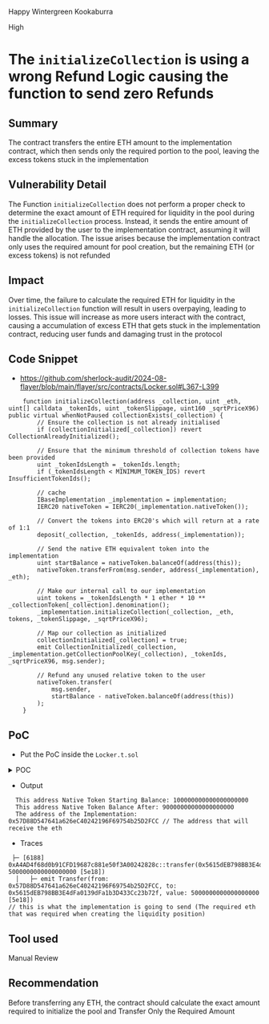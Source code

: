 Happy Wintergreen Kookaburra

High

# The `initializeCollection` is using a wrong Refund Logic causing the function to send zero Refunds

## Summary
The contract transfers the entire ETH amount to the implementation contract, which then sends only the required portion to the pool, leaving the excess tokens stuck in the implementation

## Vulnerability Detail
The Function `initializeCollection` does not perform a proper check to determine the exact amount of ETH required for liquidity in the pool during the `initializeCollection` process. Instead, it sends the entire amount of ETH provided by the user to the implementation contract, assuming it will handle the allocation. The issue arises because the implementation contract only uses the required amount for pool creation, but the remaining ETH (or excess tokens) is not refunded

## Impact
Over time, the failure to calculate the required ETH for liquidity in the `initializeCollection` function will result in users overpaying, leading to losses. This issue will increase as more users interact with the contract, causing a accumulation of excess ETH that gets stuck in the implementation contract, reducing user funds and damaging trust in the protocol

## Code Snippet
- https://github.com/sherlock-audit/2024-08-flayer/blob/main/flayer/src/contracts/Locker.sol#L367-L399
```solidity
    function initializeCollection(address _collection, uint _eth, uint[] calldata _tokenIds, uint _tokenSlippage, uint160 _sqrtPriceX96) public virtual whenNotPaused collectionExists(_collection) {
        // Ensure the collection is not already initialised
        if (collectionInitialized[_collection]) revert CollectionAlreadyInitialized();

        // Ensure that the minimum threshold of collection tokens have been provided
        uint _tokenIdsLength = _tokenIds.length;
        if (_tokenIdsLength < MINIMUM_TOKEN_IDS) revert InsufficientTokenIds();

        // cache
        IBaseImplementation _implementation = implementation;
        IERC20 nativeToken = IERC20(_implementation.nativeToken());

        // Convert the tokens into ERC20's which will return at a rate of 1:1
        deposit(_collection, _tokenIds, address(_implementation));

        // Send the native ETH equivalent token into the implementation
        uint startBalance = nativeToken.balanceOf(address(this));
        nativeToken.transferFrom(msg.sender, address(_implementation), _eth);

        // Make our internal call to our implementation
        uint tokens = _tokenIdsLength * 1 ether * 10 ** _collectionToken[_collection].denomination();
        _implementation.initializeCollection(_collection, _eth, tokens, _tokenSlippage, _sqrtPriceX96);

        // Map our collection as initialized
        collectionInitialized[_collection] = true;
        emit CollectionInitialized(_collection, _implementation.getCollectionPoolKey(_collection), _tokenIds, _sqrtPriceX96, msg.sender);

        // Refund any unused relative token to the user
        nativeToken.transfer(
            msg.sender,
            startBalance - nativeToken.balanceOf(address(this))
        );
    }
```

## PoC
- Put the PoC inside the `Locker.t.sol`

<details>

<summary>POC</summary>

```solidity
    function test_PoC2() public {
        // the collection we will be interacting with
        address _collection = address(erc721a);

        // Create the Collection and Collection Token
        locker.createCollection(_collection, 'Test Collection', 'TEST', 0);

        uint tokenOffset = 100000;

        // Mint enough tokens to initialize successfully
        uint tokenIdsLength = locker.MINIMUM_TOKEN_IDS(); // 10 tokens
        uint[] memory _tokenIds = new uint[](tokenIdsLength);
        for (uint i; i < tokenIdsLength; ++i) {
            _tokenIds[i] = tokenOffset + i;
            ERC721Mock(_collection).mint(address(this), tokenOffset + i); //mint to this address
        }

        console.log("This address Native Token Starting Balance:", WETH.balanceOf(address(this)));
        // Approve our {Locker} to transfer the tokens
        ERC721Mock(_collection).setApprovalForAll(address(locker), true);

        // required Amount is 5 ether, send the (amount - 5 ether) back if its more than 5 ether
        vm.expectRevert(); // Not enough Liquidity (as 5 ether is required)
        locker.initializeCollection(_collection, 4 ether, _tokenIds, 0, SQRT_PRICE_1_2);
        // correct liquidity plus extra amount
        locker.initializeCollection(_collection, 10 ether, _tokenIds, 0, SQRT_PRICE_1_2);

        // Collection is marked as initialized but no eth was returned
        assertTrue(locker.collectionInitialized(_collection));
        console.log("This address Native Token Balance After:", WETH.balanceOf(address(this)));
        console.log("The address of the Implementation: ", address(uniswapImplementation)); // to know the address of the implementation
    }
```

</details>

- Output
```solidity
  This address Native Token Starting Balance: 100000000000000000000
  This address Native Token Balance After: 90000000000000000000
  The address of the Implementation:  0x57D88D547641a626eC40242196F69754b25D2FCC // The address that will receive the eth
```
- Traces
```solidity
 ├─ [6188] 0xA4AD4f68d0b91CFD19687c881e50f3A00242828c::transfer(0x5615dEB798BB3E4dFa0139dFa1b3D433Cc23b72f, 5000000000000000000 [5e18])
  │   ├─ emit Transfer(from: 0x57D88D547641a626eC40242196F69754b25D2FCC, to: 0x5615dEB798BB3E4dFa0139dFa1b3D433Cc23b72f, value: 5000000000000000000 [5e18]) 
// this is what the implementation is going to send (The required eth that was required when creating the liquidity position)
```

## Tool used

Manual Review

## Recommendation
Before transferring any ETH, the contract should calculate the exact amount required to initialize the pool and Transfer Only the Required Amount

